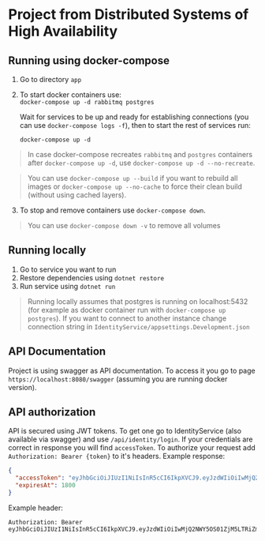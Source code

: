 # Project from Distributed Systems of High Availability 

## Running using docker-compose

1. Go to directory `app`
2. To start docker containers use:\
    `docker-compose up -d rabbitmq postgres`

    Wait for services to be up and ready for establishing connections (you can use `docker-compose logs -f`), then to start the rest of services run:
    
    `docker-compose up -d`  
 > In case docker-compose recreates `rabbitmq` and `postgres` containers after `docker-compose up -d`, use `docker-compose up -d --no-recreate`.  

  > You can use `docker-compose up --build` if you want to rebuild all images or `docker-compose up --no-cache` to force their clean build (without using cached layers).
3. To stop and remove containers use `docker-compose down`. 
  > You can use `docker-compose down -v` to remove all volumes 

## Running locally

1. Go to service you want to run
2. Restore dependencies using `dotnet restore`
3. Run service using `dotnet run`

> Running locally assumes that postgres is running on localhost:5432 (for example as docker container run with `docker-compose up postgres`). If you want to connect to another instance change connection string in `IdentityService/appsettings.Development.json`

## API Documentation
Project is using swagger as API documentation. To access it you go to page `https://localhost:8080/swagger` (assuming you are running docker version). 

## API authorization

API is secured using JWT tokens. To get one go to IdentityService (also available via swagger) and use `/api/identity/login`. If your credentials are correct in response you will find `accessToken`. To authorize your request add `Authorization: Bearer {token}` to it's headers.
Example response:
```json
{
  "accessToken": "eyJhbGciOiJIUzI1NiIsInR5cCI6IkpXVCJ9.eyJzdWIiOiIwMjQ2NWY5OS01ZjM5LTRiZmQtOTM1NS0wZjNmYWYxODM2Y2YiLCJqdGkiOiJmMGEzOWRlNy00NmE3LTQ2MjAtYmY0Yi03NDcxODhiODM4ODMiLCJpYXQiOiIwMy8xNS8yMDIxIDEwOjEyOjQ5IiwibmJmIjoxNjE1ODAzMTY5LCJleHAiOjE2MTU4MDQ5NjksImlzcyI6InRlc3QiLCJhdWQiOiJ0ZXN0In0.kQvY98tAl8MTbWG0SHByPeELYW0ZXZLYK_18wWSIRMg",
  "expiresAt": 1800
}
```

Example header:
```http
Authorization: Bearer eyJhbGciOiJIUzI1NiIsInR5cCI6IkpXVCJ9.eyJzdWIiOiIwMjQ2NWY5OS01ZjM5LTRiZmQtOTM1NS0wZjNmYWYxODM2Y2YiLCJqdGkiOiJmMGEzOWRlNy00NmE3LTQ2MjAtYmY0Yi03NDcxODhiODM4ODMiLCJpYXQiOiIwMy8xNS8yMDIxIDEwOjEyOjQ5IiwibmJmIjoxNjE1ODAzMTY5LCJleHAiOjE2MTU4MDQ5NjksImlzcyI6InRlc3QiLCJhdWQiOiJ0ZXN0In0.kQvY98tAl8MTbWG0SHByPeELYW0ZXZLYK_18wWSIRMg